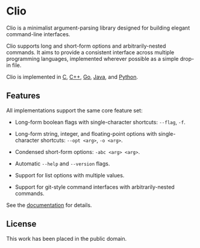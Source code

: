 
# Clio

Clio is a minimalist argument-parsing library designed for building elegant command-line interfaces.

Clio supports long and short-form options and arbitrarily-nested commands. It aims to provide a consistent interface across multiple programming languages, implemented wherever possible as a simple drop-in file.

Clio is implemented in [C][], [C++][], [Go][], [Java][], and [Python][].

[C]: http://mulholland.xyz/docs/clio/api/c.html
[C++]: http://mulholland.xyz/docs/clio/api/cpp.html
[Go]: http://mulholland.xyz/docs/clio/api/go.html
[Java]: http://mulholland.xyz/docs/clio/api/java.html
[Python]: http://mulholland.xyz/docs/clio/api/python.html


## Features

All implementations support the same core feature set:

* Long-form boolean flags with single-character shortcuts: `--flag`, `-f`.

* Long-form string, integer, and floating-point options with
  single-character shortcuts: `--opt <arg>`, `-o <arg>`.

* Condensed short-form options: `-abc <arg> <arg>`.

* Automatic `--help` and `--version` flags.

* Support for list options with multiple values.

* Support for git-style command interfaces with arbitrarily-nested commands.

See the [documentation][docs] for details.

[docs]: http://mulholland.xyz/docs/clio/


## License

This work has been placed in the public domain.
